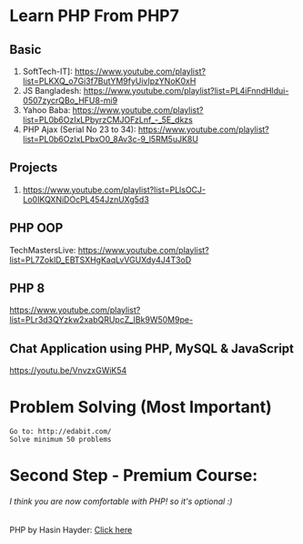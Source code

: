 # Learn PHP From PHP7

## Basic
1. SoftTech-IT]: https://www.youtube.com/playlist?list=PLKXQ_o7Gi3f7ButYM9fyUivIpzYNoK0xH
2. JS Bangladesh: https://www.youtube.com/playlist?list=PL4iFnndHldui-0507zycrQBo_HFU8-mi9
3. Yahoo Baba: https://www.youtube.com/playlist?list=PL0b6OzIxLPbyrzCMJOFzLnf_-_5E_dkzs
4. PHP Ajax (Serial No 23 to 34): https://www.youtube.com/playlist?list=PL0b6OzIxLPbxO0_8Av3c-9_l5RM5uJK8U

## Projects
1. https://www.youtube.com/playlist?list=PLlsOCJ-Lo0IKQXNiDOcPL454JznUXg5d3

## PHP OOP
TechMastersLive: https://www.youtube.com/playlist?list=PL7ZoklD_EBTSXHgKaqLvVGUXdy4J4T3oD

## PHP 8
https://www.youtube.com/playlist?list=PLr3d3QYzkw2xabQRUpcZ_IBk9W50M9pe-

## Chat Application using PHP, MySQL & JavaScript
https://youtu.be/VnvzxGWiK54

# Problem Solving (Most Important)
```
Go to: http://edabit.com/
Solve minimum 50 problems
```

# Second Step - Premium Course:
###### I think you are now comfortable with PHP! so it's optional :)
PHP by Hasin Hayder: [Click here](https://learnwith.hasinhayder.com/wp/shop/mastering-php-7/)
